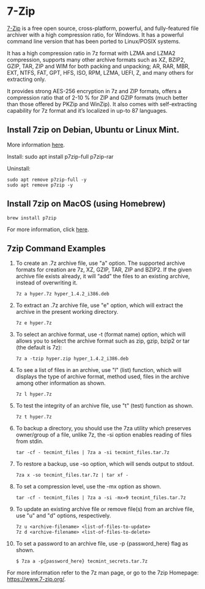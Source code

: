 # 7-Zip

[7-Zip](https://www.7-zip.org/) is a free open source, cross-platform, powerful, and fully-featured file archiver with a high compression ratio, for Windows. It has a powerful command line version that has been ported to Linux/POSIX systems.

It has a high compression ratio in 7z format with LZMA and LZMA2 compression, supports many other archive formats such as XZ, BZIP2, GZIP, TAR, ZIP and WIM for both packing and unpacking; AR, RAR, MBR, EXT, NTFS, FAT, GPT, HFS, ISO, RPM, LZMA, UEFI, Z, and many others for extracting only.

It provides strong AES-256 encryption in 7z and ZIP formats, offers a compression ratio that of 2-10 % for ZIP and GZIP formats (much better than those offered by PKZip and WinZip). It also comes with self-extracting capability for 7z format and it’s localized in up-to 87 languages.

## Install 7zip on Debian, Ubuntu or Linux Mint.  

More information [here](https://www.7-zip.org/download.html).

Install:
    sudo apt install p7zip-full p7zip-rar

Uninstall: 

    sudo apt remove p7zip-full -y
    sudo apt remove p7zip -y

## Install 7zip on MacOS (using Homebrew)

    brew install p7zip

For more information, click [here](https://formulae.brew.sh/formula/p7zip).

## 7zip Command Examples

1. To create an .7z archive file, use "a" option. The supported archive formats for creation are 7z, XZ, GZIP, TAR, ZIP and BZIP2. If the given archive file exists already, it will “add” the files to an existing archive, instead of overwriting it.
    ```
    7z a hyper.7z hyper_1.4.2_i386.deb
    ```

2. To extract an .7z archive file, use "e" option, which will extract the archive in the present working directory.
    ```
    7z e hyper.7z
    ```

3. To select an archive format, use -t (format name) option, which will allows you to select the archive format such as zip, gzip, bzip2 or tar (the default is 7z):
    ```
    7z a -tzip hyper.zip hyper_1.4.2_i386.deb
    ```

4. To see a list of files in an archive, use "l" (list) function, which will displays the type of archive format, method used, files in the archive among other information as shown.
    ```
    7z l hyper.7z
    ```

5. To test the integrity of an archive file, use "t" (test) function as shown.
    ```
    7z t hyper.7z
    ```

6. To backup a directory, you should use the 7za utility which preserves owner/group of a file, unlike 7z, the -si option enables reading of files from stdin.

    ```
    tar -cf - tecmint_files | 7za a -si tecmint_files.tar.7z
    ```

7. To restore a backup, use -so option, which will sends output to stdout.
    ```
    7za x -so tecmint_files.tar.7z | tar xf -
    ```

8. To set a compression level, use the -mx option as shown.

    ```
    tar -cf - tecmint_files | 7za a -si -mx=9 tecmint_files.tar.7z
    ```

9. To update an existing archive file or remove file(s) from an archive file, use "u" and "d" options, respectively.

    ```
    7z u <archive-filename> <list-of-files-to-update>
    7z d <archive-filename> <list-of-files-to-delete>
    ```

10. To set a password to an archive file, use -p {password_here} flag as shown.

    ```
    $ 7za a -p{password_here} tecmint_secrets.tar.7z
    ```

For more information refer to the 7z man page, or go to the 7zip Homepage: https://www.7-zip.org/.
